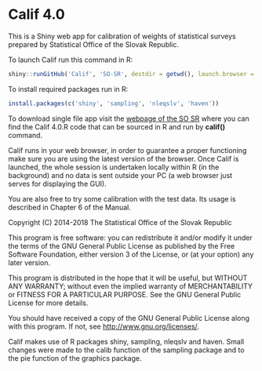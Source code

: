 # Calif 4.0

This is a Shiny web app for calibration of weights of statistical surveys
prepared by Statistical Office of the Slovak Republic.

To launch Calif run this command in R:
```r
shiny::runGitHub('Calif', 'SO-SR', destdir = getwd(), launch.browser = TRUE)
```

To install required packages run in R:
```r
install.packages(c('shiny', 'sampling', 'nleqslv', 'haven'))
```

To download single file app visit the [webpage of the SO SR](https://slovak.statistics.sk/wps/portal/ext/products/software.tools/!ut/p/z1/jZDNDoIwEISfxSfoIH_luBgsNZVQpIC9GE6GRNGD8fkl6NXC3Db7zWxmmWUds2P_Hq79a3iM_W2azza6NKrkaeoRkB05iJKQG1N4IQ9YOwM6ll-AF1UGWVMpqkPgIQiZndaktT6ppoFotntI3xMojAHq6Od3AHbN_Z2gPIgVwJUIISk3VaJ9H-Sv8-OPCOv8DsC641tmZ8TVYCnDLj35eTeTOgySNh-yLq3D/dz/d5/L0lDUmlTUSEhL3dHa0FKRnNBLzROV3FpQSEhL2Vu/)
where you can find the Calif 4.0.R code that can be sourced in R and run by **calif()** command.

Calif runs in your web browser, in order to guarantee a proper functioning make sure you are 
using the latest version of the browser. Once Calif is launched, the whole session is 
undertaken locally within R (in the background) and no data is sent outside your PC 
(a web browser just serves for displaying the GUI).

You are also free to try some calibration with the test data. Its usage
is described in Chapter 6 of the Manual.

Copyright (C) 2014-2018 The Statistical Office of the Slovak Republic

This program is free software: you can redistribute it and/or modify
it under the terms of the GNU General Public License as published by
the Free Software Foundation, either version 3 of the License, or
(at your option) any later version.

This program is distributed in the hope that it will be useful,
but WITHOUT ANY WARRANTY; without even the implied warranty of
MERCHANTABILITY or FITNESS FOR A PARTICULAR PURPOSE.  See the
GNU General Public License for more details.

You should have received a copy of the GNU General Public License
along with this program.  If not, see <http://www.gnu.org/licenses/>.

Calif makes use of R packages shiny, sampling, nleqslv and haven.
Small changes were made to the calib function of the sampling package and 
to the pie function of the graphics package.
